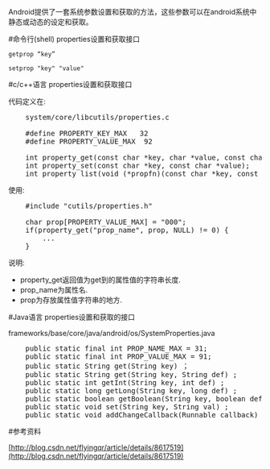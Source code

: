 <!---title:Android命令行/c语言/java设置获取系统属性的方法-->
<!---keywords:system property,setprop,property_get,shell-->
<!---date:2013.07.09; modification:2013.07.09-->

Android提供了一套系统参数设置和获取的方法，这些参数可以在android系统中静态或动态的设定和获取。


#命令行(shell) properties设置和获取接口

    getprop “key”

    setprop "key" "value"


#c/c++语言 properties设置和获取接口

代码定义在:

<pre class="brush: c; toolbar: false">
    system/core/libcutils/properties.c

    #define PROPERTY_KEY_MAX   32
    #define PROPERTY_VALUE_MAX  92

    int property_get(const char *key, char *value, const char *default_value);
    int property_set(const char *key, const char *value);
    int property_list(void (*propfn)(const char *key, const char *value, void *cookie), void *cookie);    
</pre>

使用:

<pre class="brush: c; toolbar: false">
    #include "cutils/properties.h"

    char prop[PROPERTY_VALUE_MAX] = "000";
    if(property_get("prop_name", prop, NULL) != 0) {
        ...
    }
</pre>

说明:

* property_get返回值为get到的属性值的字符串长度.
* prop_name为属性名.
* prop为存放属性值字符串的地方.



#Java语言 properties设置和获取的接口

frameworks/base/core/java/android/os/SystemProperties.java

<pre class="brush: java; toolbar: false">
    public static final int PROP_NAME_MAX = 31;
    public static final int PROP_VALUE_MAX = 91;
    public static String get(String key) ；
    public static String get(String key, String def) ;
    public static int getInt(String key, int def) ;
    public static long getLong(String key, long def) ;
    public static boolean getBoolean(String key, boolean def) ;
    public static void set(String key, String val) ;
    public static void addChangeCallback(Runnable callback) ;
</pre>


#参考资料

[http://blog.csdn.net/flyingqr/article/details/8617519](http://blog.csdn.net/flyingqr/article/details/8617519)

<!-- vim:set tw=0:-->
